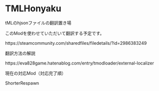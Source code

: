 # TMLHonyaku
tMLのhjsonファイルの翻訳置き場
<p></p>
このModを使わせていただいて翻訳する予定です。
<p></p>
https://steamcommunity.com/sharedfiles/filedetails/?id=2986383249
<p></p>
翻訳方法の解説
<p></p>
https://eva828game.hatenablog.com/entry/tmodloader/external-localizer
<p></p>
現在の対応Mod（対応完了順）
<p>ShorterRespawn</p>
